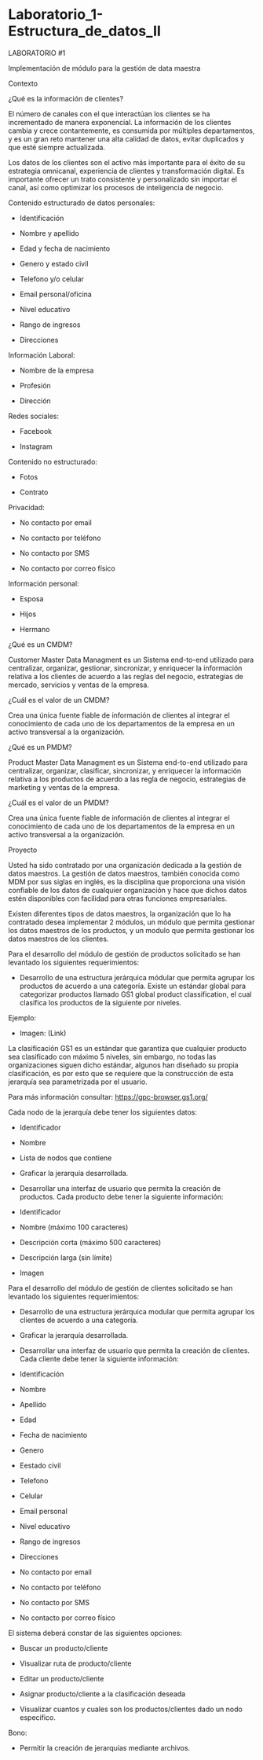 # Laboratorio_1-Estructura_de_datos_II
LABORATORIO #1

Implementación de módulo para la gestión de data maestra 

  

  

Contexto 

  

¿Qué es la información de clientes? 

El número de canales con el que interactúan los clientes se ha incrementado de manera exponencial. La información de los clientes cambia y crece contantemente, es consumida por múltiples departamentos, y es un gran reto mantener una alta calidad de datos, evitar duplicados y que esté siempre actualizada. 

  

Los datos de los clientes son el activo más importante para el éxito de su estrategia omnicanal, experiencia de clientes y transformación digital. Es importante ofrecer un trato consistente y personalizado sin importar el canal, así como optimizar los procesos de inteligencia de negocio. 

  

  

  

  

Contenido estructurado de datos personales: 

-	Identificación 

-	Nombre y apellido 

-	Edad y fecha de nacimiento 

-	Genero y estado civil 

-	Telefono y/o celular 

-	Email personal/oficina 

-	Nivel educativo 

-	Rango de ingresos 

-	Direcciones 

  

Información Laboral: 

-	Nombre de la empresa 

-	Profesión 

-	Dirección 

  

Redes sociales: 

-	Facebook 

-	Instagram 

  

Contenido no estructurado: 

-	Fotos 

-	Contrato 

  

Privacidad: 

-	No contacto por email 

-	No contacto por teléfono 

-	No contacto por SMS 

-	No contacto por correo físico 

  

Información personal: 

-	Esposa 

-	Hijos 

-	Hermano 

  

¿Qué es un CMDM? 

  

Customer Master Data Managment es un Sistema end-to-end utilizado para centralizar, organizar, gestionar, sincronizar, y enriquecer la información relativa a los clientes de acuerdo a las reglas del negocio, estrategias de mercado, servicios y ventas de la empresa. 

  

¿Cuál es el valor de un CMDM? 

  

Crea una única fuente fiable de información de clientes al integrar el conocimiento de cada uno de los departamentos de la empresa en un activo transversal a la organización. 

  

¿Qué es un PMDM? 

  

Product Master Data Managment es un Sistema end-to-end utilizado para centralizar, organizar, clasificar, sincronizar, y enriquecer la información relativa a los productos de acuerdo a las regla de negocio, estrategias de marketing y ventas de la empresa. 

  

¿Cuál es el valor de un PMDM? 

  

Crea una única fuente fiable de información de clientes al integrar el conocimiento de cada uno de los departamentos de la empresa en un activo transversal a la organización. 

  

  

  

Proyecto 

  

Usted ha sido contratado por una organización dedicada a la gestión de datos maestros.  La gestión de datos maestros, también conocida como MDM por sus siglas en inglés, es la disciplina que proporciona una visión confiable de los datos de cualquier organización y hace que dichos datos estén disponibles con facilidad para otras funciones empresariales. 

  

Existen diferentes tipos de datos maestros, la organización que lo ha contratado desea implementar 2 módulos, un  módulo que permita gestionar los datos maestros de los productos, y un modulo que permita gestionar los datos maestros de los clientes.  

  

Para el desarrollo del módulo de gestión de productos solicitado se han levantado los siguientes requerimientos: 

  

-	Desarrollo de una estructura jerárquica módular que permita agrupar los productos de acuerdo a una categoría. Existe un estándar global para categorizar productos llamado GS1 global product classification, el cual clasifica los productos de la siguiente por niveles. 

  

Ejemplo: 

  

  - Imagen: (Link) 

  

La clasificación GS1 es un estándar que garantiza que cualquier producto sea clasificado con máximo 5 niveles, sin embargo, no todas las organizaciones siguen dicho estándar, algunos han diseñado su propia clasificación, es por esto que se requiere que la construcción de esta jerarquía sea parametrizada por el usuario. 

  

Para más información consultar: https://gpc-browser.gs1.org/ 

  

Cada nodo de la jerarquía debe tener los siguientes datos: 

-	Identificador 

-	Nombre 

-	Lista de nodos que contiene 

  

  

-	Graficar la jerarquía desarrollada. 

  

-	Desarrollar una interfaz de usuario que permita la creación de productos. Cada producto debe tener la siguiente información: 

-	Identificador 

-	Nombre (máximo 100 caracteres) 

-	Descripción corta (máximo 500 caracteres) 

-	Descripción larga (sin límite) 

-	Imagen 

  

Para el desarrollo del módulo de gestión de clientes solicitado se han levantado los siguientes requerimientos: 

  

-	Desarrollo de una estructura jerárquica modular que permita agrupar los clientes de acuerdo a una categoría.  

  

-	Graficar la jerarquía desarrollada. 

  

-	Desarrollar una interfaz de usuario que permita la creación de clientes. Cada cliente debe tener la siguiente información: 

  

-	Identificación 

-	Nombre  

-	Apellido 

-	Edad  

-	Fecha de nacimiento 

-	Genero 

-	Eestado civil 

-	Telefono 

-	Celular 

-	Email personal 

-	Nivel educativo 

-	Rango de ingresos 

-	Direcciones 

-	No contacto por email 

-	No contacto por teléfono 

-	No contacto por SMS 

-	No contacto por correo físico 

  

El sistema deberá constar de las siguientes opciones: 

-	Buscar un producto/cliente 

-	Visualizar ruta de producto/cliente 

-	Editar un producto/cliente 

-	Asignar producto/cliente a la clasificación deseada 

-	Visualizar cuantos y cuales son los productos/clientes dado un nodo especifico. 

  

  

Bono:  

-	Permitir la creación de jerarquías mediante archivos. 

 



